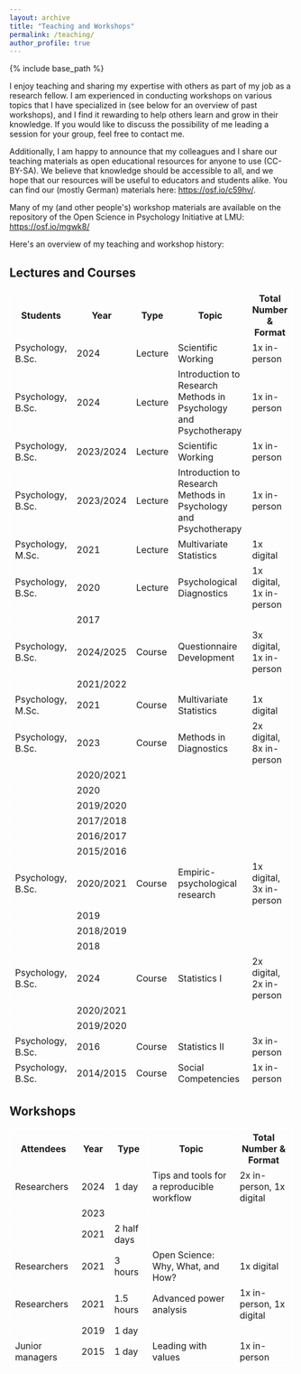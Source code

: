 ```yaml
---
layout: archive
title: "Teaching and Workshops"
permalink: /teaching/
author_profile: true
---
```


{% include base_path %}

I enjoy teaching and sharing my expertise with others as part of my job as a research fellow. I am experienced in conducting workshops on various topics that I have specialized in (see below for an overview of past workshops), and I find it rewarding to help others learn and grow in their knowledge.
If you would like to discuss the possibility of me leading a session for your group, feel free to contact me.

Additionally, I am happy to announce that my colleagues and I share our teaching materials as open educational resources for anyone to use (CC-BY-SA). We believe that knowledge should be accessible to all, and we hope that our resources will be useful to educators and students alike. You can find our (mostly German) materials here: <a href="https://osf.io/c59hv/">https://osf.io/c59hv/</a>.

Many of my (and other people's) workshop materials are available on the repository of the Open Science in Psychology Initiative at LMU: <a href="https://osf.io/mgwk8/">https://osf.io/mgwk8/</a>

Here's an overview of my teaching and workshop history:

## Lectures and Courses

<style>
table {
    border-collapse: collapse;
}
table, th, td {
   border: 1px solid white;
}

</style>

| Students | Year | Type | Topic | Total Number & Format |
| -------- | -------- | -------- | -------- | -------- |
| Psychology, B.Sc. | 2024 | Lecture | Scientific Working  | 1x in-person |
| Psychology, B.Sc. | 2024 | Lecture | Introduction to Research Methods in Psychology and Psychotherapy  | 1x in-person |
| Psychology, B.Sc. | 2023/2024 | Lecture | Scientific Working  | 1x in-person |
| Psychology, B.Sc. | 2023/2024 | Lecture | Introduction to Research Methods in Psychology and Psychotherapy  | 1x in-person |
| Psychology, M.Sc. | 2021 | Lecture | Multivariate Statistics  | 1x digital |
| Psychology, B.Sc. | 2020 | Lecture | Psychological Diagnostics | 1x digital, 1x in-person |
|  | 2017 | | |
| Psychology, B.Sc. | 2024/2025 | Course | Questionnaire Development | 3x digital, 1x in-person |
|  | 2021/2022 | | |
| Psychology, M.Sc. | 2021 | Course | Multivariate Statistics | 1x digital |
| Psychology, B.Sc. | 2023 | Course | Methods in Diagnostics | 2x digital, 8x in-person |
|  | 2020/2021 | | |
|  | 2020 | | |
|  | 2019/2020 | | |
|  | 2017/2018 | | |
|  | 2016/2017 | | |
|  | 2015/2016 | | |
| Psychology, B.Sc. | 2020/2021 | Course | Empiric-psychological research | 1x digital, 3x in-person |
|  | 2019 | | |
|  | 2018/2019 | | |
|  | 2018 | | |
| Psychology, B.Sc. | 2024 | Course | Statistics I | 2x digital, 2x in-person |
|  | 2020/2021 | | |
|  | 2019/2020 | | |
| Psychology, B.Sc. | 2016 | Course | Statistics II | 3x in-person |
| Psychology, B.Sc. | 2014/2015 | Course | Social Competencies | 1x in-person |

## Workshops

| Attendees | Year | Type | Topic | Total Number & Format |
| -------- | -------- | -------- | -------- | -------- |
| Researchers | 2024 | 1 day | Tips and tools for a reproducible workflow  | 2x in-person, 1x digital |
|  | 2023 | | | |
|  | 2021 | 2 half days | |
| Researchers | 2021 | 3 hours | Open Science: Why, What, and How? | 1x digital |
| Researchers | 2021 | 1.5 hours | Advanced power analysis | 1x in-person, 1x digital |
|  | 2019 | 1 day |  |  |
| Junior managers | 2015 | 1 day | Leading with values | 1x in-person |